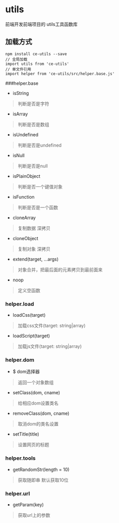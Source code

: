 # utils
前端开发前端项目的 utils工具函数库

## 加载方式

```
npm install ce-utils --save
// 全局加载
import utils from 'ce-utils'
// 单文件引用
import helper from 'ce-utils/src/helper.base.js'
```

###helper.base

* isString
> 判断是否是字符
* isArray
> 判断是否是数组
* isUndefined
> 判断是否是undefined
* isNull
> 判断是否是null
* isPlainObject
> 判断是否一个键值对象
* isFunction
> 判断是否是一个函数
* cloneArray
> 复制数据 深拷贝
* cloneObject
> 复制对象 深拷贝
* extend(target, ...args)
> 对象合并，把最后面的元素拷贝到最前面来
* noop
> 定义空函数

### helper.load

* loadCss(target)
> 加载css文件(target: string|array)
* loadScript(target)
> 加载js文件(target: string|array)

### helper.dom

* $ dom选择器
> 返回一个对象数组
* setClass(dom, cname)
> 给相应dom设置类名
* removeClass(dom, cname)
> 取消dom的类名设置
* setTitle(title)
> 设置网页的标题

### helper.tools

* getRandomStr(length = 10)
> 获取随即串 默认获取10位

### helper.url

* getParam(key)
> 获取url上的参数
